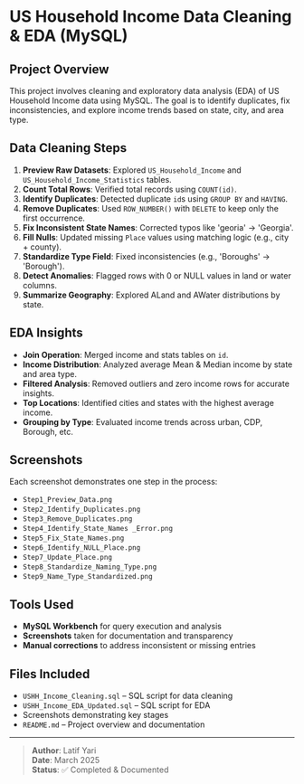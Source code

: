 
# US Household Income Data Cleaning & EDA (MySQL)

## Project Overview

This project involves cleaning and exploratory data analysis (EDA) of US Household Income data using MySQL. The goal is to identify duplicates, fix inconsistencies, and explore income trends based on state, city, and area type.

##  Data Cleaning Steps

1. **Preview Raw Datasets**: Explored `US_Household_Income` and `US_Household_Income_Statistics` tables.
2. **Count Total Rows**: Verified total records using `COUNT(id)`.
3. **Identify Duplicates**: Detected duplicate `id`s using `GROUP BY` and `HAVING`.
4. **Remove Duplicates**: Used `ROW_NUMBER()` with `DELETE` to keep only the first occurrence.
5. **Fix Inconsistent State Names**: Corrected typos like 'georia' → 'Georgia'.
6. **Fill Nulls**: Updated missing `Place` values using matching logic (e.g., city + county).
7. **Standardize Type Field**: Fixed inconsistencies (e.g., 'Boroughs' → 'Borough').
8. **Detect Anomalies**: Flagged rows with 0 or NULL values in land or water columns.
9. **Summarize Geography**: Explored ALand and AWater distributions by state.

##  EDA Insights

- **Join Operation**: Merged income and stats tables on `id`.
- **Income Distribution**: Analyzed average Mean & Median income by state and area type.
- **Filtered Analysis**: Removed outliers and zero income rows for accurate insights.
- **Top Locations**: Identified cities and states with the highest average income.
- **Grouping by Type**: Evaluated income trends across urban, CDP, Borough, etc.

##  Screenshots

Each screenshot demonstrates one step in the process:

- `Step1_Preview_Data.png`
- `Step2_Identify_Duplicates.png`
- `Step3_Remove_Duplicates.png`
- `Step4_Identify_State_Names _Error.png`
- `Step5_Fix_State_Names.png`
- `Step6_Identify_NULL_Place.png`
- `Step7_Update_Place.png`
- `Step8_Standardize_Naming_Type.png`
- `Step9_Name_Type_Standardized.png`

##  Tools Used

- **MySQL Workbench** for query execution and analysis
- **Screenshots** taken for documentation and transparency
- **Manual corrections** to address inconsistent or missing entries

##  Files Included

- `USHH_Income_Cleaning.sql` – SQL script for data cleaning
- `USHH_Income_EDA_Updated.sql` – SQL script for EDA
- Screenshots demonstrating key stages
- `README.md` – Project overview and documentation

---

> **Author**: Latif Yari  
> **Date**: March 2025  
> **Status**: ✅ Completed & Documented
